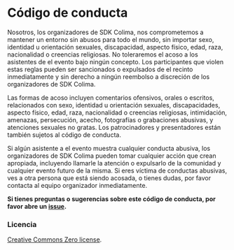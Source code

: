 # Código de conducta

Nosotros, los organizadores de SDK Colima, nos comprometemos a mantener un entorno
sin abusos para todo el mundo, sin importar sexo, identidad u orientación sexuales,
discapacidad, aspecto físico, edad, raza, nacionalidad o creencias religiosas.
No toleraremos el acoso a los asistentes de el evento bajo ningún concepto. Los
participantes que violen estas reglas pueden ser sancionados o expulsados de
el recinto inmediatamente y sin derecho a ningún reembolso a discreción de los
organizadores de SDK Colima.

Las formas de acoso incluyen comentarios ofensivos, orales o escritos, relacionados
con sexo, identidad u orientación sexuales, discapacidades, aspecto físico, edad,
raza, nacionalidad o creencias religiosas, intimidación, amenazas, persecución,
acecho, fotografías o grabaciones abusivas, y atenciones sexuales no gratas.
Los patrocinadores y presentadores están también sujetos al código de conducta.

Si algún asistente a el evento muestra cualquier conducta abusiva, los organizadores
de SDK Colima pueden tomar cualquier acción que crean apropiada, incluyendo llamarle
la atención o expulsarlo de la comunidad y cualquier evento futuro de la misma.
Si eres víctima de conductas abusivas, ves a otra persona que está siendo acosada,
o tienes dudas, por favor contacta al equipo organizador inmediatamente.


**Si tienes preguntas o sugerencias sobre este código de conducta,
por favor abre un [issue](https://github.com/sdkcolima/sdk.colima.io/issues).**

### Licencia

[Creative Commons Zero license](/LICENSE).
